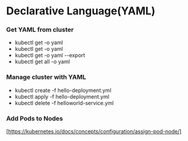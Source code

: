 # Declarative Language(YAML)
### Get YAML from cluster
* kubectl get <deployment-name> -o yaml
* kubectl get <service-name> -o yaml
* kubectl get <service-name> -o yaml --export
* kubectl get all -o yaml

### Manage cluster with YAML
* kubectl create -f hello-deployment.yml
* kubectl apply -f hello-deployment.yml
* kubectl delete -f helloworld-service.yml 

### Add Pods to Nodes
[https://kubernetes.io/docs/concepts/configuration/assign-pod-node/]

